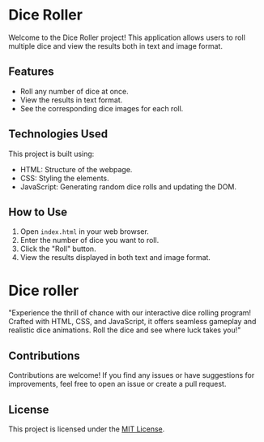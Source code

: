 # Dice Roller

Welcome to the Dice Roller project! This application allows users to roll multiple dice and view the results both in text and image format.

## Features
- Roll any number of dice at once.
- View the results in text format.
- See the corresponding dice images for each roll.

## Technologies Used
This project is built using:
- HTML: Structure of the webpage.
- CSS: Styling the elements.
- JavaScript: Generating random dice rolls and updating the DOM.

## How to Use
1. Open `index.html` in your web browser.
2. Enter the number of dice you want to roll.
3. Click the "Roll" button.
4. View the results displayed in both text and image format.

# Dice roller 
 "Experience the thrill of chance with our interactive dice rolling program! Crafted with HTML, CSS, and JavaScript, it offers seamless gameplay and realistic dice animations. Roll the dice and see where luck takes you!"

## Contributions
Contributions are welcome! If you find any issues or have suggestions for improvements, feel free to open an issue or create a pull request.

## License
This project is licensed under the [MIT License](LICENSE).
